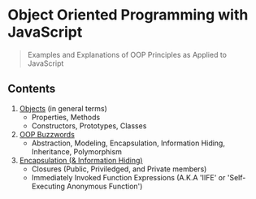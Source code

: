 # Object Oriented Programming with JavaScript

> Examples and Explanations of OOP Principles as Applied to JavaScript

## Contents

1. [Objects](https://github.com/BenRGarcia/OOP-With-JavaScript/tree/master/01-Objects) (in general terms)
    * Properties, Methods
    * Constructors, Prototypes, Classes
2. [OOP Buzzwords](https://github.com/BenRGarcia/OOP-With-JavaScript/tree/master/02-Buzzwords)
    * Abstraction, Modeling, Encapsulation, Information Hiding, Inheritance, Polymorphism
2. [Encapsulation (& Information Hiding)](https://github.com/BenRGarcia/OOP-With-JavaScript/tree/master/03-Encapsulation)
    * Closures (Public, Priviledged, and Private members)
    * Immediately Invoked Function Expressions (A.K.A 'IIFE' or 'Self-Executing Anonymous Function')